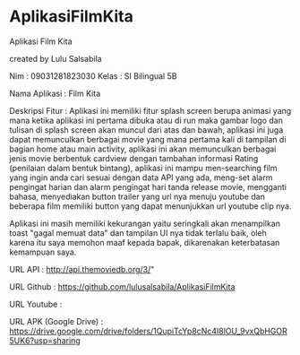# AplikasiFilmKita
Aplikasi Film Kita

created by Lulu Salsabila

Nim : 09031281823030
Kelas : SI Bilingual 5B

Nama Aplikasi : Film Kita

Deskripsi Fitur :
Aplikasi ini memiliki fitur splash screen berupa animasi yang mana 
ketika aplikasi ini pertama dibuka atau di run maka gambar logo dan tulisan di splash screen akan muncul dari atas dan bawah, 
aplikasi ini juga dapat memunculkan berbagai movie yang mana pertama kali di tampilan di bagian home atau main activity, 
aplikasi ini akan memunculkan berbagai jenis movie berbentuk cardview dengan tambahan informasi Rating (penilaian dalam bentuk bintang), 
aplikasi ini mampu men-searching film yang ingin anda cari sesuai dengan data API yang ada, 
meng-set alarm pengingat harian dan alarm pengingat hari tanda release movie, 
mengganti bahasa, menyediakan button trailer yang url nya menuju youtube dan beberapa film memiliki button yang dapat menunjukkan url youtube clip nya. 

Aplikasi ini masih memiliki kekurangan yaitu seringkali akan menampilkan toast "gagal memuat data" 
dan tampilan UI nya tidak terlalu baik, oleh karena itu saya memohon maaf kepada bapak, dikarenakan keterbatasan kemampuan saya.

URL API : http://api.themoviedb.org/3/"

URL Github : https://github.com/lulusalsabila/AplikasiFilmKita

URL Youtube : 

URL APK (Google Drive) : https://drive.google.com/drive/folders/1QupiTcYp8cNc4I8lOU_9vxQbHGOR5UK6?usp=sharing

